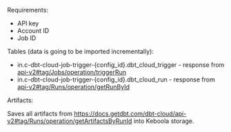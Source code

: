 
  
Requirements:

 - API key
 - Account ID
 - Job ID

Tables (data is going to be imported incrementally):  
 - in.c-dbt-cloud-job-trigger-{config_id}.dbt_cloud_trigger - response from [api-v2#tag/Jobs/operation/triggerRun](https://docs.getdbt.com/dbt-cloud/api-v2#tag/Jobs/operation/triggerRun)
 - in.c-dbt-cloud-job-trigger-{config_id}.dbt_cloud_run - response from [api-v2#tag/Runs/operation/getRunById](https://docs.getdbt.com/dbt-cloud/api-v2#tag/Runs/operation/getRunById)

Artifacts:  

Saves all artifacts from https://docs.getdbt.com/dbt-cloud/api-v2#tag/Runs/operation/getArtifactsByRunId into Keboola storage.

